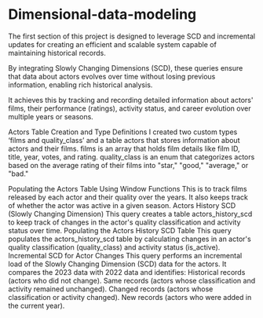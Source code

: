 # Dimensional-data-modeling

The first section of this project is designed to leverage SCD and incremental updates for creating an efficient and scalable system capable of maintaining historical records.

By integrating Slowly Changing Dimensions (SCD), these queries ensure that data about actors evolves over time without losing previous information, enabling rich historical analysis.

 It achieves this by tracking and recording detailed information about actors' films, their performance (ratings), activity status, and career evolution over multiple years or seasons.

Actors Table Creation and Type Definitions
I created two custom types ‘films and quality_class’ and a table actors that stores information about actors and their films.
films is an array that holds film details like film ID, title, year, votes, and rating.
quality_class is an enum that categorizes actors based on the average rating of their films into "star," "good," "average," or "bad."

Populating the Actors Table Using Window Functions
This is to track films released by each actor and their quality over the years. It also keeps track of whether the actor was active in a given season.
Actors History SCD (Slowly Changing Dimension)
This query creates a table actors_history_scd to keep track of changes in the actor's quality classification and activity status over time. 
Populating the Actors History SCD Table
This query populates the actors_history_scd table by calculating changes in an actor's quality classification (quality_class) and activity status (is_active).
Incremental SCD for Actor Changes
This query performs an incremental load of the Slowly Changing Dimension (SCD) data for the actors. It compares the 2023 data with 2022 data and identifies:
Historical records (actors who did not change).
Same records (actors whose classification and activity remained unchanged).
Changed records (actors whose classification or activity changed).
New records (actors who were added in the current year).
